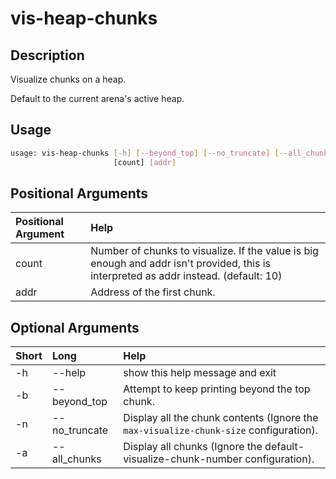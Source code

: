 <!-- THIS PART OF THIS FILE IS AUTOGENERATED. DO NOT MODIFY IT. See scripts/generate_docs.sh -->




# vis-heap-chunks

## Description


Visualize chunks on a heap.

Default to the current arena's active heap.
## Usage


```bash
usage: vis-heap-chunks [-h] [--beyond_top] [--no_truncate] [--all_chunks]
                       [count] [addr]

```
## Positional Arguments

|Positional Argument|Help|
| :--- | :--- |
|count|Number of chunks to visualize. If the value is big enough and addr isn't provided, this is interpreted as addr instead. (default: 10)|
|addr|Address of the first chunk.|

## Optional Arguments

|Short|Long|Help|
| :--- | :--- | :--- |
|-h|--help|show this help message and exit|
|-b|--beyond_top|Attempt to keep printing beyond the top chunk.|
|-n|--no_truncate|Display all the chunk contents (Ignore the `max-visualize-chunk-size` configuration).|
|-a|--all_chunks| Display all chunks (Ignore the default-visualize-chunk-number configuration).|

<!-- END OF AUTOGENERATED PART. Do not modify this line or the line below, they mark the end of the auto-generated part of the file. If you want to extend the documentation in a way which cannot easily be done by adding to the command help description, write below the following line. -->
<!-- ------------\>8---- ----\>8---- ----\>8------------ -->
